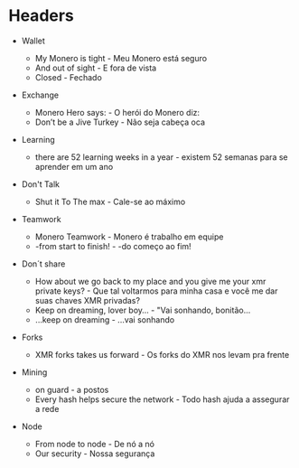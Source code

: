 # Headers

- Wallet
  * My Monero is tight - Meu Monero está seguro
  * And out of sight - E fora de vista
  * Closed - Fechado

- Exchange
  * Monero Hero says: - O herói do Monero diz:
  * Don’t be a Jive Turkey - Não seja cabeça oca

- Learning
  * there are 52 learning weeks in a year - existem 52 semanas para se aprender em um ano

- Don't Talk
  * Shut it To The max - Cale-se ao máximo

- Teamwork
  * Monero Teamwork - Monero é trabalho em equipe
  * -from start to finish! - -do começo ao fim!

- Don´t share
  * How about we go back to my place and you give me your xmr private keys? - Que tal voltarmos para minha casa e você me dar suas chaves XMR privadas?
  * Keep on dreaming, lover boy… - "Vai sonhando, bonitão…
  * ...keep on dreaming - ...vai sonhando

- Forks
  * XMR forks takes us forward - Os forks do XMR nos levam pra frente

- Mining
  * on guard - a postos
  * Every hash helps secure the network - Todo hash ajuda a assegurar a rede

- Node
  * From node to node - De nó a nó
  * Our security - Nossa segurança
